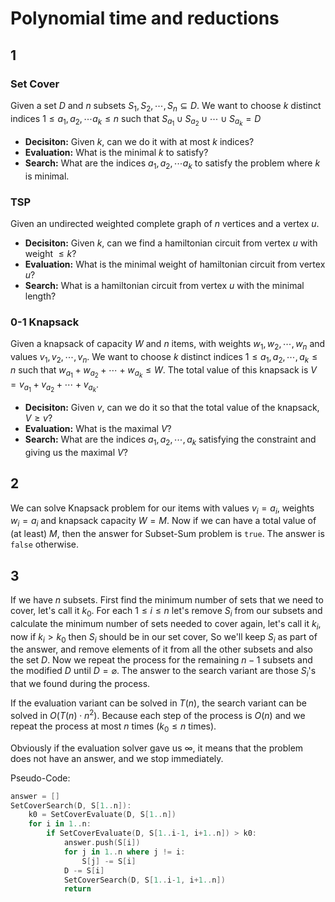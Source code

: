 # Polynomial time and reductions

## 1

### Set Cover

Given a set $D$ and $n$ subsets $S_1, S_2, \cdots, S_n \subseteq D$. We want to choose $k$ distinct indices $1 \leq a_1, a_2, \cdots a_k \leq n$ such that $S_{a_1} \cup S_{a_2} \cup \cdots \cup S_{a_k} = D$

* **Decisiton:** Given $k$, can we do it with at most $k$ indices?
* **Evaluation:** What is the minimal $k$ to satisfy?
* **Search:** What are the indices $a_1, a_2, \cdots a_k$ to satisfy the problem where $k$ is minimal.

### TSP

Given an undirected weighted complete graph of $n$ vertices and a vertex $u$.

* **Decisiton:** Given $k$, can we find a hamiltonian circuit from vertex $u$ with weight $\leq k$?
* **Evaluation:** What is the minimal weight of hamiltonian circuit from vertex $u$?
* **Search:** What is a hamiltonian circuit from vertex $u$ with the minimal length?

### 0-1 Knapsack

Given a knapsack of capacity $W$ and $n$ items, with weights $w_1, w_2, \cdots, w_n$ and values $v_1, v_2, \cdots, v_n$. We want to choose $k$ distinct indices $1 \leq a_1, a_2, \cdots, a_k \leq n$ such that $w_{a_1} + w_{a_2} + \cdots + w_{a_k} \leq W$. The total value of this knapsack is $V = v_{a_1} + v_{a_2} + \cdots + v_{a_k}$.

* **Decisiton:** Given $v$, can we do it so that the total value of the knapsack, $V \geq v$?
* **Evaluation:** What is the maximal $V$?
* **Search:** What are the indices $a_1, a_2, \cdots, a_k$ satisfying the constraint and giving us the maximal $V$?

## 2

We can solve Knapsack problem for our items with values $v_i = a_i$, weights $w_i = a_i$ and knapsack capacity $W = M$. Now if we can have a total value of (at least) $M$, then the answer for Subset-Sum problem is `true`. The answer is `false` otherwise.

## 3

If we have $n$ subsets. First find the minimum number of sets that we need to cover, let's call it $k_0$. For each $1 \leq i \leq n$ let's remove $S_i$ from our subsets and calculate the minimum number of sets needed to cover again, let's call it $k_i$, now if $k_i > k_0$ then $S_i$ should be in our set cover, So we'll keep $S_i$ as part of the answer, and remove elements of it from all the other subsets and also the set $D$. Now we repeat the process for the remaining $n - 1$ subsets and the modified $D$ until $D = \varnothing$. The answer to the search variant are those $S_i$'s that we found during the process.

If the evaluation variant can be solved in $T(n)$, the search variant can be solved in $O(T(n) \cdot n^2)$. Because each step of the process is $O(n)$ and we repeat the process at most $n$ times ($k_0 \leq n$ times).

Obviously if the evaluation solver gave us $\infty$, it means that the problem does not have an answer, and we stop immediately.

Pseudo-Code:

```swift
answer = []
SetCoverSearch(D, S[1..n]):
    k0 = SetCoverEvaluate(D, S[1..n])
    for i in 1..n:
        if SetCoverEvaluate(D, S[1..i-1, i+1..n]) > k0:
            answer.push(S[i])
            for j in 1..n where j != i:
                S[j] -= S[i]
            D -= S[i]
            SetCoverSearch(D, S[1..i-1, i+1..n])
            return
```
